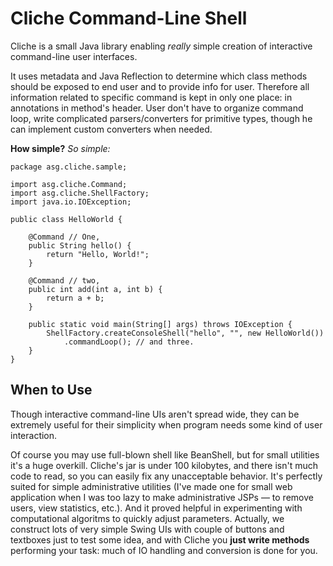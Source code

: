 # Cliche Command-Line Shell #

Cliche is a small Java library enabling _really_ simple creation of interactive command-line user interfaces.

It uses metadata and Java Reflection to determine which class methods should be exposed to end user and to provide info for user. Therefore all information related to specific command is kept in only one place: in annotations in method's header. User don't have to organize command loop, write complicated parsers/converters for primitive types, though he can implement custom converters when needed.

**How simple?** _So simple:_
```
package asg.cliche.sample;

import asg.cliche.Command;
import asg.cliche.ShellFactory;
import java.io.IOException;

public class HelloWorld {

    @Command // One,
    public String hello() {
        return "Hello, World!";
    }

    @Command // two,
    public int add(int a, int b) {
        return a + b;
    }

    public static void main(String[] args) throws IOException {
        ShellFactory.createConsoleShell("hello", "", new HelloWorld())
            .commandLoop(); // and three.
    }
}
```

## When to Use ##

Though interactive command-line UIs aren't spread wide, they can be extremely useful for their simplicity when program needs some kind of user interaction.

Of course you may use full-blown shell like BeanShell, but for small utilities it's a huge overkill. Cliche's jar is under 100 kilobytes, and there isn't much code to read, so you can easily fix any unacceptable behavior. It's perfectly suited for simple administrative utilities (I've made one for small web application when I was too lazy to make administrative JSPs — to remove users, view statistics, etc.). And it proved helpful in experimenting with computational algoritms to quickly adjust parameters. Actually, we construct lots of very simple Swing UIs with couple of buttons and textboxes just to test some idea, and with Cliche you **just write methods** performing your task: much of IO handling and conversion is done for you.